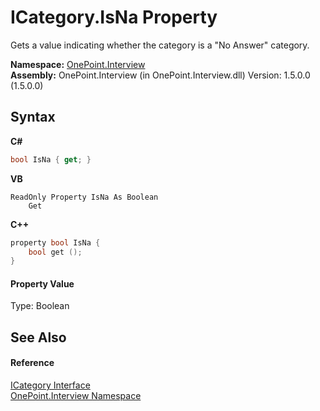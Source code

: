 # ICategory.IsNa Property 
 

Gets a value indicating whether the category is a "No Answer" category.

**Namespace:**&nbsp;<a href="N_OnePoint_Interview">OnePoint.Interview</a><br />**Assembly:**&nbsp;OnePoint.Interview (in OnePoint.Interview.dll) Version: 1.5.0.0 (1.5.0.0)

## Syntax

**C#**<br />
``` C#
bool IsNa { get; }
```

**VB**<br />
``` VB
ReadOnly Property IsNa As Boolean
	Get
```

**C++**<br />
``` C++
property bool IsNa {
	bool get ();
}
```


#### Property Value
Type: Boolean

## See Also


#### Reference
<a href="T_OnePoint_Interview_ICategory">ICategory Interface</a><br /><a href="N_OnePoint_Interview">OnePoint.Interview Namespace</a><br />